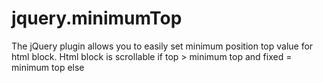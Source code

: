 jquery.minimumTop
=================
The jQuery plugin allows you to easily set minimum position top value for html block. 
Html block is scrollable if top > minimum top and fixed = minimum top else
